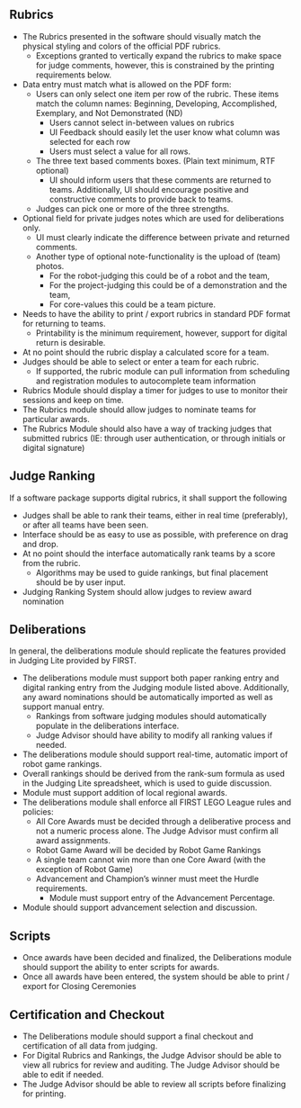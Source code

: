 ## Rubrics
- The Rubrics presented in the software should visually match the physical styling and colors of the official PDF rubrics.
  - Exceptions granted to vertically expand the rubrics to make space for judge comments, however, this is constrained by the printing requirements below.
- Data entry must match what is allowed on the PDF form:
  - Users can only select one item per row of the rubric.  These items match the column names: Beginning, Developing, Accomplished, Exemplary, and Not Demonstrated (ND)
    - Users cannot select in-between values on rubrics  
    - UI Feedback should easily let the user know what column was selected for each row
    - Users must select a value for all rows.
  - The three text based comments boxes.  (Plain text minimum, RTF optional)
    - UI should inform users that these comments are returned to teams.  Additionally, UI should encourage positive and constructive comments to provide back to teams.
  - Judges can pick one or more of the three strengths.  
- Optional field for private judges notes which are used for deliberations only.
  - UI must clearly indicate the difference between private and returned comments.
  - Another type of optional note-functionality is the upload of (team) photos.
    - For the robot-judging this could be of a robot and the team,
    - For the project-judging this could be of a demonstration and the team,
    - For core-values this could be a team picture.
- Needs to have the ability to print / export rubrics in standard PDF format for returning to teams.  
  - Printability is the minimum requirement, however, support for digital return is desirable.
- At no point should the rubric display a calculated score for a team.  
- Judges should be able to select or enter a team for each rubric.  
  - If supported, the rubric module can pull information from scheduling and registration modules to autocomplete team information
- Rubrics Module should display a timer for judges to use to monitor their sessions and keep on time.
- The Rubrics module should allow judges to nominate teams for particular awards.
- The Rubrics Module should also have a way of tracking judges that submitted rubrics (IE: through user authentication, or through initials or digital signature)

## Judge Ranking
If a software package supports digital rubrics, it shall support the following
- Judges shall be able to rank their teams, either in real time (preferably), or after all teams have been seen.
- Interface should be as easy to use as possible, with preference on drag and drop.  
- At no point should the interface automatically rank teams by a score from the rubric.
  - Algorithms may be used to guide rankings, but final placement should be by user input.
- Judging Ranking System should allow judges to review award nomination

## Deliberations
In general, the deliberations module should replicate the features provided in Judging Lite provided by FIRST.
- The deliberations module must support both paper ranking entry and digital ranking entry from the Judging module listed above.  Additionally, any award nominations should be automatically imported as well as support manual entry.  
  - Rankings from software judging modules should automatically populate in the deliberations interface.
  - Judge Advisor should have ability to modify all ranking values if needed.
- The deliberations module should support real-time, automatic import of robot game rankings.
- Overall rankings should be derived from the rank-sum formula as used in the Judging Lite spreadsheet, which is used to guide discussion.
- Module must support addition of local regional awards.
- The deliberations module shall enforce all FIRST LEGO League rules and policies:
  - All Core Awards must be decided through a deliberative process and not a numeric process alone.  The Judge Advisor must confirm all award assignments.  
  - Robot Game Award will be decided by Robot Game Rankings
  - A single team cannot win more than one Core Award (with the exception of Robot Game)
  - Advancement and Champion’s winner must meet the Hurdle requirements.  
    - Module must support entry of the Advancement Percentage.
- Module should support advancement selection and discussion.

## Scripts
- Once awards have been decided and finalized, the Deliberations module should support the ability to enter scripts for awards.
- Once all awards have been entered, the system should be able to print / export for Closing Ceremonies

## Certification and Checkout
- The Deliberations module should support a final checkout and certification of all data from judging.  
- For Digital Rubrics and Rankings, the Judge Advisor should be able to view all rubrics for review and auditing.  The Judge Advisor should be able to edit if needed.
- The Judge Advisor should be able to review all scripts before finalizing for printing.

